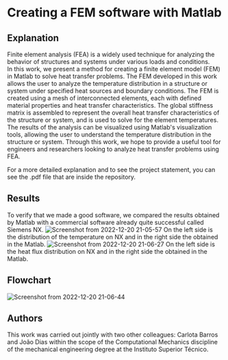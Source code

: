 
# Creating a FEM software with Matlab

## Explanation
Finite element analysis (FEA) is a
widely used technique for analyzing
the behavior of structures and systems 
under various loads and conditions.  
In this work, we present a method for 
creating a finite element model (FEM) 
in Matlab to solve heat transfer problems. 
The FEM developed in this work allows the 
user to analyze the temperature distribution 
in a structure or system under specified heat 
sources and boundary conditions. The FEM is 
created using a mesh of interconnected elements, 
each with defined material properties and heat 
transfer characteristics. 
The global stiffness 
matrix is assembled to represent the overall 
heat transfer characteristics of the structure 
or system, and is used to solve for the element 
temperatures. The results of the analysis can 
be visualized using Matlab's visualization tools, 
allowing the user to understand the temperature 
distribution in the structure or system. 
Through this work, we hope to provide 
a useful tool for engineers and researchers 
looking to analyze heat transfer problems using FEA.

For a more detailed explanation and to see 
the project statement, you can see 
the .pdf file that are inside the repository.

## Results
To verify that we made a good software, 
we compared the results obtained by Matlab 
with a commercial software already quite 
successful called Siemens NX.
![Screenshot from 2022-12-20 21-05-57](https://user-images.githubusercontent.com/76222459/208766737-67eb36ba-30a7-40a2-be3b-73c85785ed10.png)
On the left side is the distribution of the temperature 
on NX and in the right side the obtained in the Matlab.
![Screenshot from 2022-12-20 21-06-27](https://user-images.githubusercontent.com/76222459/208767018-5eb7009d-22ce-4675-8596-63c0e6c24968.png)
On the left side is the heat flux distribution
on NX and in the right side the obtained in the Matlab.

## Flowchart

![Screenshot from 2022-12-20 21-06-44](https://user-images.githubusercontent.com/76222459/208767298-c1979dc6-ef2e-4d28-a987-4915b7b4160e.png)

## Authors
This work was carried out jointly with 
two other colleagues: Carlota Barros 
and João Dias within the scope of the 
Computational Mechanics discipline of 
the mechanical engineering degree at 
the Instituto Superior Técnico.
